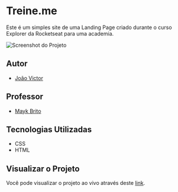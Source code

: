 # Treine.me

Este é um simples site de uma Landing Page criado durante o curso Explorer da Rocketseat para uma academia.

![Screenshot do Projeto](https://imgur.com/0qblY2D.png)

## Autor

- [João Victor](https://github.com/Vitinho163)

## Professor

- [Mayk Brito](https://github.com/maykbrito)

## Tecnologias Utilizadas

- CSS
- HTML

## Visualizar o Projeto

Você pode visualizar o projeto ao vivo através deste [link](https://vitinho163.github.io/treine.me/).
